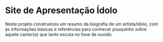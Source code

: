 # Site de Apresentação Ídolo

Neste projeto construímos um resumo da biografia de um artista/ídolo, com às informações básicas e referências para conhecer pouquinho sobre aquele cantor(a) que tanto escuta no fone de ouvido.
